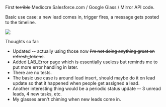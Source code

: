 First ~~terrible~~ Mediocre Salesforce.com / Google Glass / Mirror API code.

Basic use case: a new lead comes in, trigger fires, a message gets posted to the timeline.

![](https://raw.github.com/ReidCarlberg/LAB_Google_Glass_Integration/master/img/radioactivecats.png)

Thoughts so far:

* Updated -- actually using those now ~~I'm not doing anything great on refresh_tokens~~.
* Added LAB_Error page which is essentially useless but reminds me to put more error handling in later.
* There are no tests.
* The basic use case is around lead insert, should maybe do it on lead update so that it happened when people get assigned a lead.
* Another interesting thing would be a periodic status update -- 3 unread leads, 4 new tasks, etc.
* My glasses aren't chiming when new leads come in.

